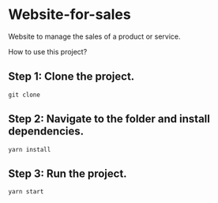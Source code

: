 # Website-for-sales
Website to manage the sales of a product or service.

How to use this project?
## Step 1: Clone the project.

`git clone`


## Step 2: Navigate to the folder and install dependencies.

`yarn install`


## Step 3: Run the project.

`yarn start`
